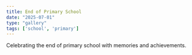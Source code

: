 ```yaml
---
title: End of Primary School
date: "2025-07-01"
type: "gallery"
tags: ['school', 'primary']
---
```


Celebrating the end of primary school with memories and achievements.